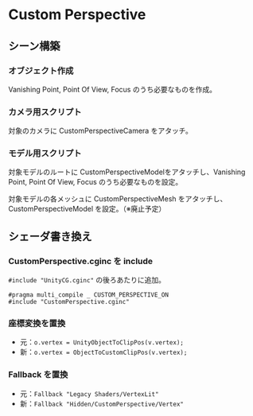 # Custom Perspective

## シーン構築

### オブジェクト作成
Vanishing Point, Point Of View, Focus のうち必要なものを作成。

### カメラ用スクリプト
対象のカメラに CustomPerspectiveCamera をアタッチ。

### モデル用スクリプト
対象モデルのルートに CustomPerspectiveModelをアタッチし、Vanishing Point, Point Of View, Focus のうち必要なものを設定。

対象モデルの各メッシュに CustomPerspectiveMesh をアタッチし、CustomPerspectiveModel を設定。（※廃止予定）

## シェーダ書き換え

### CustomPerspective.cginc を include
`#include "UnityCG.cginc"` の後ろあたりに追加。
```
#pragma multi_compile _ CUSTOM_PERSPECTIVE_ON
#include "CustomPerspective.cginc"
```

### 座標変換を置換
* 元：```o.vertex = UnityObjectToClipPos(v.vertex);```
* 新：```o.vertex = ObjectToCustomClipPos(v.vertex);```

### Fallback を置換
* 元：```Fallback "Legacy Shaders/VertexLit"```
* 新：```Fallback "Hidden/CustomPerspective/Vertex"```